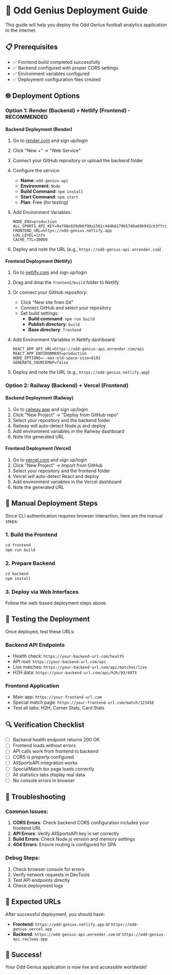 # 🚀 Odd Genius Deployment Guide

This guide will help you deploy the Odd Genius football analytics application to the internet.

## 📋 Prerequisites

- ✅ Frontend build completed successfully
- ✅ Backend configured with proper CORS settings
- ✅ Environment variables configured
- ✅ Deployment configuration files created

## 🌐 Deployment Options

### Option 1: Render (Backend) + Netlify (Frontend) - RECOMMENDED

#### Backend Deployment (Render)
1. Go to [render.com](https://render.com) and sign up/login
2. Click "New +" → "Web Service"
3. Connect your GitHub repository or upload the backend folder
4. Configure the service:
   - **Name**: `odd-genius-api`
   - **Environment**: `Node`
   - **Build Command**: `npm install`
   - **Start Command**: `npm start`
   - **Plan**: Free (for testing)

5. Add Environment Variables:
   ```
   NODE_ENV=production
   ALL_SPORTS_API_KEY=9af98e929db6f98a1561c444b6179b5740a69b942cb3ffcc62b80a7eda5128b4
   FRONTEND_URL=https://odd-genius.netlify.app
   LOG_LEVEL=info
   CACHE_TTL=30000
   ```

6. Deploy and note the URL (e.g., `https://odd-genius-api.onrender.com`)

#### Frontend Deployment (Netlify)
1. Go to [netlify.com](https://netlify.com) and sign up/login
2. Drag and drop the `frontend/build` folder to Netlify
3. Or connect your GitHub repository:
   - Click "New site from Git"
   - Connect GitHub and select your repository
   - Set build settings:
     - **Build command**: `npm run build`
     - **Publish directory**: `build`
     - **Base directory**: `frontend`

4. Add Environment Variables in Netlify dashboard:
   ```
   REACT_APP_API_URL=https://odd-genius-api.onrender.com/api
   REACT_APP_ENVIRONMENT=production
   NODE_OPTIONS=--max-old-space-size=8192
   GENERATE_SOURCEMAP=false
   ```

5. Deploy and note the URL (e.g., `https://odd-genius.netlify.app`)

### Option 2: Railway (Backend) + Vercel (Frontend)

#### Backend Deployment (Railway)
1. Go to [railway.app](https://railway.app) and sign up/login
2. Click "New Project" → "Deploy from GitHub repo"
3. Select your repository and the backend folder
4. Railway will auto-detect Node.js and deploy
5. Add environment variables in the Railway dashboard
6. Note the generated URL

#### Frontend Deployment (Vercel)
1. Go to [vercel.com](https://vercel.com) and sign up/login
2. Click "New Project" → Import from GitHub
3. Select your repository and the frontend folder
4. Vercel will auto-detect React and deploy
5. Add environment variables in the Vercel dashboard
6. Note the generated URL

## 🔧 Manual Deployment Steps

Since CLI authentication requires browser interaction, here are the manual steps:

### 1. Build the Frontend
```powershell
cd frontend
npm run build
```

### 2. Prepare Backend
```powershell
cd backend
npm install
```

### 3. Deploy via Web Interfaces
Follow the web-based deployment steps above.

## 🧪 Testing the Deployment

Once deployed, test these URLs:

### Backend API Endpoints
- Health check: `https://your-backend-url.com/health`
- API root: `https://your-backend-url.com/api`
- Live matches: `https://your-backend-url.com/api/matches/live`
- H2H data: `https://your-backend-url.com/api/h2h/93/4973`

### Frontend Application
- Main app: `https://your-frontend-url.com`
- Special match page: `https://your-frontend-url.com/match/123456`
- Test all tabs: H2H, Corner Stats, Card Stats

## 🔍 Verification Checklist

- [ ] Backend health endpoint returns 200 OK
- [ ] Frontend loads without errors
- [ ] API calls work from frontend to backend
- [ ] CORS is properly configured
- [ ] AllSportsAPI integration works
- [ ] SpecialMatch.tsx page loads correctly
- [ ] All statistics tabs display real data
- [ ] No console errors in browser

## 🚨 Troubleshooting

### Common Issues:
1. **CORS Errors**: Check backend CORS configuration includes your frontend URL
2. **API Errors**: Verify AllSportsAPI key is set correctly
3. **Build Errors**: Check Node.js version and memory settings
4. **404 Errors**: Ensure routing is configured for SPA

### Debug Steps:
1. Check browser console for errors
2. Verify network requests in DevTools
3. Test API endpoints directly
4. Check deployment logs

## 📱 Expected URLs

After successful deployment, you should have:
- **Frontend**: `https://odd-genius.netlify.app` or `https://odd-genius.vercel.app`
- **Backend**: `https://odd-genius-api.onrender.com` or `https://odd-genius-api.railway.app`

## 🎉 Success!

Your Odd Genius application is now live and accessible worldwide!
